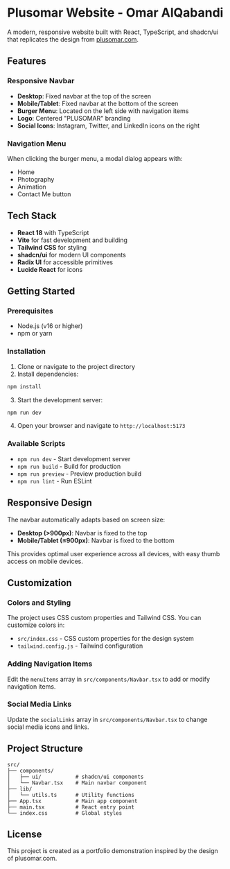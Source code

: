 # Plusomar Website - Omar AlQabandi

A modern, responsive website built with React, TypeScript, and shadcn/ui that replicates the design from [plusomar.com](https://plusomar.com).

## Features

### Responsive Navbar
- **Desktop**: Fixed navbar at the top of the screen
- **Mobile/Tablet**: Fixed navbar at the bottom of the screen
- **Burger Menu**: Located on the left side with navigation items
- **Logo**: Centered "PLUSOMAR" branding
- **Social Icons**: Instagram, Twitter, and LinkedIn icons on the right

### Navigation Menu
When clicking the burger menu, a modal dialog appears with:
- Home
- Photography
- Animation
- Contact Me button

## Tech Stack

- **React 18** with TypeScript
- **Vite** for fast development and building
- **Tailwind CSS** for styling
- **shadcn/ui** for modern UI components
- **Radix UI** for accessible primitives
- **Lucide React** for icons

## Getting Started

### Prerequisites
- Node.js (v16 or higher)
- npm or yarn

### Installation

1. Clone or navigate to the project directory
2. Install dependencies:
```bash
npm install
```

3. Start the development server:
```bash
npm run dev
```

4. Open your browser and navigate to `http://localhost:5173`

### Available Scripts

- `npm run dev` - Start development server
- `npm run build` - Build for production
- `npm run preview` - Preview production build
- `npm run lint` - Run ESLint

## Responsive Design

The navbar automatically adapts based on screen size:

- **Desktop (>900px)**: Navbar is fixed to the top
- **Mobile/Tablet (≤900px)**: Navbar is fixed to the bottom

This provides optimal user experience across all devices, with easy thumb access on mobile devices.

## Customization

### Colors and Styling
The project uses CSS custom properties and Tailwind CSS. You can customize colors in:
- `src/index.css` - CSS custom properties for the design system
- `tailwind.config.js` - Tailwind configuration

### Adding Navigation Items
Edit the `menuItems` array in `src/components/Navbar.tsx` to add or modify navigation items.

### Social Media Links
Update the `socialLinks` array in `src/components/Navbar.tsx` to change social media icons and links.

## Project Structure

```
src/
├── components/
│   ├── ui/           # shadcn/ui components
│   └── Navbar.tsx    # Main navbar component
├── lib/
│   └── utils.ts      # Utility functions
├── App.tsx           # Main app component
├── main.tsx          # React entry point
└── index.css         # Global styles
```

## License

This project is created as a portfolio demonstration inspired by the design of plusomar.com.
